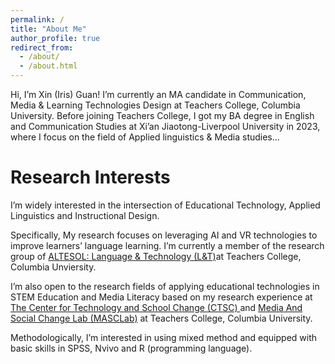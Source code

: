 ```yaml
---
permalink: /
title: "About Me"
author_profile: true
redirect_from: 
  - /about/
  - /about.html
---
```


Hi, I’m Xin (Iris) Guan! I’m currently an MA candidate in Communication, Media & Learning Technologies Design at Teachers College, Columbia University. Before joining Teachers College, I got my BA degree in English and Communication Studies at Xi’an Jiaotong-Liverpool University in 2023, where I focus on the field of Applied linguistics & Media studies...


Research Interests
======
I’m widely interested in the intersection of Educational Technology, Applied Linguistics and Instructional Design.

Specifically, My research focuses on leveraging AI and VR technologies to improve learners’ language learning. I’m currently a member of the research group of <a href='https://sites.google.com/tc.columbia.edu/al-tesol-language-technology/home?authuser=0'>ALTESOL: Language & Technology (L&T)</a>at Teachers College, Columbia Unviersity.

I’m also open to the research fields of applying educational technologies in STEM Education and Media Literacy based on my research experience at <a href='https://ctsc.tc.columbia.edu/' >The Center for Technology and School Change (CTSC) </a>and <a href='https://www.masclab.org/'>Media And Social Change Lab (MASCLab)</a> at Teachers College, Columbia University.

Methodologically, I’m interested in using mixed method and equipped with basic skills in SPSS, Nvivo and R (programming language). 